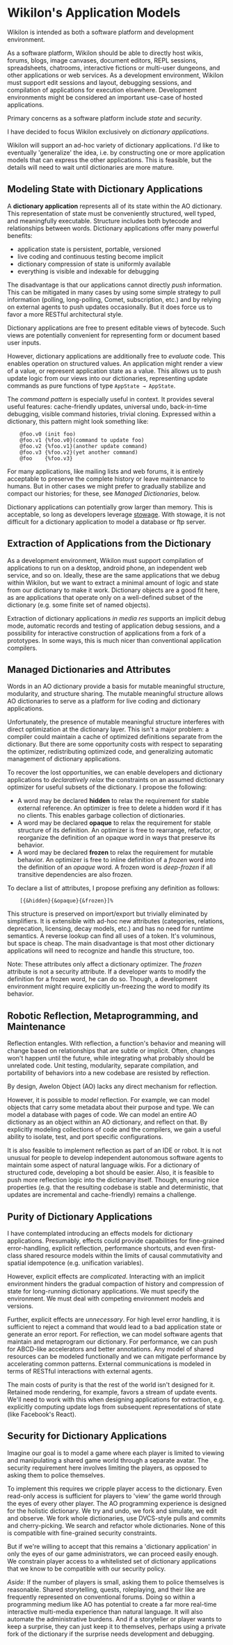 
# Wikilon's Application Models

Wikilon is intended as both a software platform and development environment. 

As a software platform, Wikilon should be able to directly host wikis, forums, blogs, image canvases, document editors, REPL sessions, spreadsheets, chatrooms, interactive fictions or multi-user dungeons, and other applications or web services. As a development environment, Wikilon must support edit sessions and layout, debugging sessions, and compilation of applications for execution elsewhere. Development environments might be considered an important use-case of hosted applications.

Primary concerns as a software platform include *state* and *security*. 

I have decided to focus Wikilon exclusively on *dictionary applications*. 

Wikilon will support an ad-hoc variety of dictionary applications. I'd like to eventually 'generalize' the idea, i.e. by constructing one or more application models that can express the other applications. This is feasible, but the details will need to wait until dictionaries are more mature.

## Modeling State with Dictionary Applications

A **dictionary application** represents all of its state within the AO dictionary. This representation of state must be conveniently structured, well typed, and meaningfully executable. Structure includes both bytecode and relationships between words. Dictionary applications offer many powerful benefits: 

* application state is persistent, portable, versioned
* live coding and continuous testing become implicit
* dictionary compression of state is uniformly available
* everything is visible and indexable for debugging

The disadvantage is that our applications cannot directly *push* information. This can be mitigated in many cases by using some simple strategy to pull information (polling, long-polling, Comet, subscription, etc.) and by relying on external agents to push updates occasionally. But it does force us to favor a more RESTful architectural style. 

Dictionary applications are free to present editable views of bytecode. Such views are potentially convenient for representing form or document based user inputs.

However, dictionary applications are additionally free to *evaluate* code. This enables operation on structured values. An application might render a view of a value, or represent application state as a value. This allows us to push update logic from our views into our dictionaries, representing update commands as pure functions of type `AppState → AppState`.

The *command pattern* is especially useful in context. It provides several useful features: cache-friendly updates, universal undo, back-in-time debugging, visible command histories, trivial cloning. Expressed within a dictionary, this pattern might look something like:

        @foo.v0 (init foo)
        @foo.v1 {%foo.v0}(command to update foo)
        @foo.v2 {%foo.v1}(another update command)
        @foo.v3 {%foo.v2}(yet another command)
        @foo    {%foo.v3}

For many applications, like mailing lists and web forums, it is entirely acceptable to preserve the complete history or leave maintenance to humans. But in other cases we might prefer to gradually stabilize and compact our histories; for these, see *Managed Dictionaries*, below. 

Dictionary applications can potentially grow larger than memory. This is acceptable, so long as developers leverage [stowage](LargeValueStowage.md). With stowage, it is not difficult for a dictionary application to model a database or ftp server. 

## Extraction of Applications from the Dictionary

As a development environment, Wikilon must support compilation of applications to run on a desktop, android phone, an independent web service, and so on. Ideally, these are the same applications that we debug within Wikilon, but we want to extract a minimal amount of logic and state from our dictionary to make it work. Dictionary objects are a good fit here, as are applications that operate only on a well-defined subset of the dictionary (e.g. some finite set of named objects). 

Extraction of dictionary applications *in media res* supports an implicit debug mode, automatic records and testing of application debug sessions, and a possibility for interactive construction of applications from a fork of a prototypes. In some ways, this is much nicer than conventional application compilers.

## Managed Dictionaries and Attributes

Words in an AO dictionary provide a basis for mutable meaningful structure, modularity, and structure sharing. The mutable meaningful structure allows AO dictionaries to serve as a platform for live coding and dictionary applications. 

Unfortunately, the presence of mutable meaningful structure interferes with direct optimization at the dictionary layer. This isn't a major problem: a compiler could maintain a cache of optimized definitions separate from the dictionary. But there are some opportunity costs with respect to separating the optimizer, redistributing optimized code, and generalizing automatic  management of dictionary applications. 

To recover the lost opportunities, we can enable developers and dictionary applications to *declaratively relax* the constraints on an assumed dictionary optimizer for useful subsets of the dictionary. I propose the following:

* A word may be declared **hidden** to relax the requirement for stable external reference. An optimizer is free to delete a hidden word if it has no clients. This enables garbage collection of dictionaries.
* A word may be declared **opaque** to relax the requirement for stable structure of its definition. An optimizer is free to rearrange, refactor, or reorganize the definition of an opaque word in ways that preserve its behavior. 
* A word may be declared **frozen** to relax the requirement for mutable behavior. An optimizer is free to inline definition of a *frozen* word into the definition of an *opaque* word. A frozen word is *deep-frozen* if all transitive dependencies are also frozen.

To declare a list of attributes, I propose prefixing any definition as follows:

        [{&hidden}{&opaque}{&frozen}]%

This structure is preserved on import/export but trivially eliminated by simplifiers. It is extensible with ad-hoc new attributes (categories, relations, deprecation, licensing, decay models, etc.) and has no need for runtime semantics. A reverse lookup can find all uses of a token. It's voluminous, but space is cheap. The main disadvantage is that most other dictionary applications will need to recognize and handle this structure, too.

Note: These attributes only affect a dictionary optimizer. The *frozen* attribute is not a security attribute. If a developer wants to modify the definition for a frozen word, he can do so. Though, a development environment might require explicitly un-freezing the word to modify its behavior.

## Robotic Reflection, Metaprogramming, and Maintenance

Reflection entangles. With reflection, a function's behavior and meaning will change based on relationships that are subtle or implicit. Often, changes won't happen until the future, while integrating what probably should be unrelated code. Unit testing, modularity, separate compilation, and portability of behaviors into a new codebase are resisted by reflection. 

By design, Awelon Object (AO) lacks any direct mechanism for reflection.

However, it is possible to *model* reflection. For example, we can model objects that carry some metadata about their purpose and type. We can model a database with pages of code. We can model an entire AO dictionary as an object within an AO dictionary, and reflect on that. By explicitly modeling collections of code and the compilers, we gain a useful ability to isolate, test, and port specific configurations.

It is also feasible to implement reflection as part of an IDE or robot. It is not unusual for people to develop independent autonomous software agents to maintain some aspect of natural language wikis. For a dictionary of structured code, developing a bot should be easier. Also, it is feasible to push more reflection logic into the dictionary itself. Though, ensuring nice properties (e.g. that the resulting codebase is stable and deterministic, that updates are incremental and cache-friendly) remains a challenge.

## Purity of Dictionary Applications

I have contemplated introducing an effects models for dictionary applications. Presumably, effects could provide capabilities for fine-grained error-handling, explicit reflection, performance shortcuts, and even first-class shared resource models within the limits of causal commutativity and spatial idempotence (e.g. unification variables).

However, explicit effects are *complicated*. Interacting with an implicit environment hinders the gradual compaction of history and compression of state for long-running dictionary applications. We must specify the environment. We must deal with competing environment models and versions.

Further, explicit effects are *unnecessary*. For high level error handling, it is sufficient to reject a command that would lead to a bad application state or generate an error report. For reflection, we can model software agents that maintain and metaprogram our dictionary. For performance, we can push for ABCD-like accelerators and better annotations. Any model of shared resources can be modeled functionally and we can mitigate performance by accelerating common patterns. External communications is modeled in terms of RESTful interactions with external agents.

The main costs of purity is that the rest of the world isn't designed for it. Retained mode rendering, for example, favors a stream of update events. We'll need to work with this when designing applications for extraction, e.g. explicitly computing update logs from subsequent representations of state (like Facebook's React).

## Security for Dictionary Applications

Imagine our goal is to model a game where each player is limited to viewing and manipulating a shared game world through a separate avatar. The security requirement here involves limiting the players, as opposed to asking them to police themselves.

To implement this requires we cripple player access to the dictionary. Even read-only access is sufficient for players to 'view' the game world through the eyes of every other player. The AO programming experience is designed for the holistic dictionary. We try and undo, we fork and simulate, we edit and observe. We fork whole dictionaries, use DVCS-style pulls and commits and cherry-picking. We search and refactor whole dictionaries. None of this is compatible with fine-grained security constraints.

But if we're willing to accept that this remains a 'dictionary application' in only the eyes of our game administrators, we can proceed easily enough. We constrain player access to a whitelisted set of dictionary applications that we know to be compatible with our security policy.

*Aside:* If the number of players is small, asking them to police themselves is reasonable. Shared storytelling, quests, roleplaying, and their like are frequently represented on conventional forums. Doing so within a programming medium like AO has potential to create a far more real-time interactive multi-media experience than natural language. It will also automate the administrative burdens. And if a storyteller or player wants to keep a surprise, they can just keep it to themselves, perhaps using a private fork of the dictionary if the surprise needs development and debugging.
